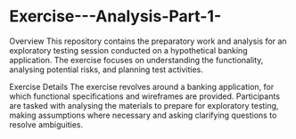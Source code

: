 # Exercise---Analysis-Part-1-

Overview
This repository contains the preparatory work and analysis for an exploratory testing session conducted on a hypothetical banking application. The exercise focuses on understanding the functionality, analysing potential risks, and planning test activities.

Exercise Details
The exercise revolves around a banking application, for which functional specifications and wireframes are provided. Participants are tasked with analysing the materials to prepare for exploratory testing, making assumptions where necessary and asking clarifying questions to resolve ambiguities.
